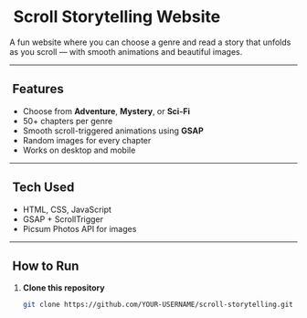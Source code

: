 # ​ Scroll Storytelling Website

A fun website where you can choose a genre and read a story that unfolds as you scroll — with smooth animations and beautiful images.

---

## ​ Features
- Choose from **Adventure**, **Mystery**, or **Sci-Fi**
- 50+ chapters per genre
- Smooth scroll-triggered animations using **GSAP**
- Random images for every chapter
- Works on desktop and mobile

---

## ​​ Tech Used
- HTML, CSS, JavaScript
- GSAP + ScrollTrigger
- Picsum Photos API for images

---

## ​ How to Run
1. **Clone this repository**
   ```bash
   git clone https://github.com/YOUR-USERNAME/scroll-storytelling.git
